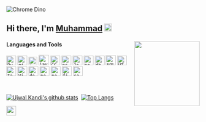  <!--
**UjwalKandi/UjwalKandi** is a ✨ _special_ ✨ repository because its `README.md` (this file) appears on your GitHub profile.
-->

![Chrome Dino](https://mir-s3-cdn-cf.behance.net/project_modules/max_1200/4ff07986208593.5d9a654e92f36.gif)




<h2 align="left" > Hi there, I'm <a href="https://instagram.com/01aushev" target="_blank" rel="noopener noreferrer">Muhammad</a> <img src="https://upload.wikimedia.org/wikipedia/commons/e/e9/Animated-Flag-Ingushetia.gif" height="20" />

<a href="https://github.com/UjwalKandi"><img align='right' src='https://github.com/UjwalKandi/UjwalKandi/blob/changes-to-readme/svg/87202985-820dcb80-c2b6-11ea-9f56-7ec461c497c3.gif' width='170'></a></h2>




#### Languages and Tools 
<p>
  <code><img height="25" src="https://raw.githubusercontent.com/UjwalKandi/UjwalKandi/changes-to-readme/svg/python-5.svg" alt="Python"></code>
  <code><img height="25" src="https://raw.githubusercontent.com/UjwalKandi/UjwalKandi/changes-to-readme/svg/git-icon.svg" alt="git"></code>
  <code><img height="22" src="https://raw.githubusercontent.com/UjwalKandi/UjwalKandi/changes-to-readme/svg/terminal-1.svg" alt="terminal"></code>
  <code><img height="27" src="https://upload.wikimedia.org/wikipedia/commons/4/4c/Typescript_logo_2020.svg" alt="java"></code>
  <code><img height="25" src="https://raw.githubusercontent.com/UjwalKandi/UjwalKandi/changes-to-readme/svg/css-3.svg" alt="CSS"></code>
  <code><img height="25" src="https://encrypted-tbn0.gstatic.com/images?q=tbn:ANd9GcS4ahqhA5bWVzy-JYqEc3CShg6SZXWn_BpQ2w&s" alt="psql"></code>
  <code><img height="25" src="https://raw.githubusercontent.com/UjwalKandi/UjwalKandi/changes-to-readme/svg/javascript.svg" alt="JavaScript"></code>
  <code><img height="25" src="https://static-00.iconduck.com/assets.00/next-js-icon-2048x2048-5dqjgeku.png" alt="next"></code>
  <code><img height="25" src="https://img.icons8.com/?size=512&id=74402&format=png" alt="db"></code>
  <code><img height="26" src="https://raw.githubusercontent.com/UjwalKandi/UjwalKandi/changes-to-readme/svg/sql.png" alt="SQL"></code>
  <code><img height="25" src="https://raw.githubusercontent.com/UjwalKandi/UjwalKandi/changes-to-readme/svg/html-5.svg" alt="HTML"></code>
  <code><img height="25" src="https://upload.wikimedia.org/wikipedia/commons/a/a7/React-icon.svg" alt="Tableau"></code>
  <code><img height="25" src="https://raw.githubusercontent.com/UjwalKandi/UjwalKandi/changes-to-readme/svg/visual-studio-code-1.svg" alt="Visual Code Studio"></code>
  <code><img height="25" src="https://cdn-icons-png.flaticon.com/512/919/919853.png" alt="docker"></code>
  <code><img height="25" src="https://cdn.worldvectorlogo.com/logos/postman.svg" alt="postman"></code>
  <code><img height="25" src="https://cdn-icons-png.flaticon.com/512/919/919825.png" alt="nodejs"></code>
  <code><img height="25" src="https://cdn-icons-png.flaticon.com/512/5968/5968705.png" alt="figma"></code>
  <code><img height="25" src="https://cdn-icons-png.flaticon.com/512/5968/5968358.png" alt="sass"></code>


</p>

<br />

[![Ujwal Kandi's github stats](https://github-readme-stats.ujwalkandi.vercel.app/api?username=UjwalKandi&count_private=true&show_icons=true&theme=blue-green&hide_rank=false&hide=stars&include_all_commits=true)](https://github.com/magasoov?tab=repositories)&nbsp;&nbsp;[![Top Langs](https://github-readme-stats.ujwalkandi.vercel.app/api/top-langs/?username=UjwalKandi&layout=compact&langs_count=6&theme=blue-green)](https://github.com/magasoov)





 


 
 <a href="https://t.me/magaasov" target="_blank"><img height="25" src="https://pngicon.ru/file/uploads/telegram.png"></a>&nbsp;&nbsp;

 </p>







